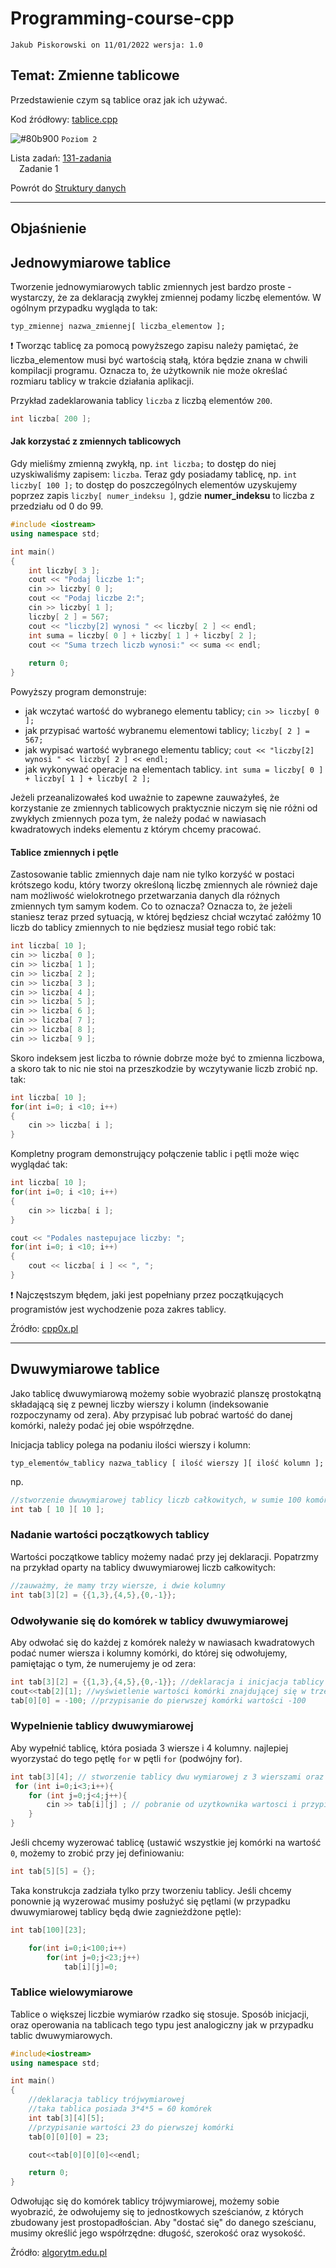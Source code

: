 # Programming-course-cpp

`Jakub Piskorowski on 11/01/2022 wersja: 1.0`

## Temat: Zmienne tablicowe

Przedstawienie czym są tablice oraz jak ich używać.

Kod źródłowy: [tablice.cpp](tablice.cpp)

![#80b900](https://via.placeholder.com/15/80b900/000000?text=+) `Poziom 2`

Lista zadań: [131-zadania](131-zadania/README.md) \
&emsp;Zadanie 1 

Powrót do [Struktury danych](/1-programowanie-strukturalne/1-3-struktury-danych/README.md)

---

## Objaśnienie

## Jednowymiarowe tablice

Tworzenie jednowymiarowych tablic zmiennych jest bardzo proste - wystarczy, że za deklaracją zwykłej zmiennej podamy liczbę elementów. W ogólnym przypadku wygląda to tak:

```text
typ_zmiennej nazwa_zmiennej[ liczba_elementow ];
```

:exclamation: Tworząc tablicę za pomocą powyższego zapisu należy pamiętać, że liczba_elementow musi być wartością stałą, która będzie znana w chwili kompilacji programu. Oznacza to, że użytkownik nie może określać rozmiaru tablicy w trakcie działania aplikacji.

Przykład zadeklarowania tablicy ``liczba`` z liczbą elementów ``200``.

```cpp
int liczba[ 200 ];
```

#### Jak korzystać z zmiennych tablicowych

Gdy mieliśmy zmienną zwykłą, np. ``int liczba;`` to dostęp do niej uzyskiwaliśmy zapisem: ``liczba``. Teraz gdy posiadamy tablicę, np. ``int liczby[ 100 ];`` to dostęp do poszczególnych elementów uzyskujemy poprzez zapis ``liczby[ numer_indeksu ]``, gdzie **numer_indeksu** to liczba z przedziału od 0 do 99.

```cpp
#include <iostream>
using namespace std;

int main()
{
    int liczby[ 3 ];
    cout << "Podaj liczbe 1:";
    cin >> liczby[ 0 ];
    cout << "Podaj liczbe 2:";
    cin >> liczby[ 1 ];
    liczby[ 2 ] = 567;
    cout << "liczby[2] wynosi " << liczby[ 2 ] << endl;
    int suma = liczby[ 0 ] + liczby[ 1 ] + liczby[ 2 ];
    cout << "Suma trzech liczb wynosi:" << suma << endl;
   
    return 0;
}
```

Powyższy program demonstruje:

- jak wczytać wartość do wybranego elementu tablicy; ``cin >> liczby[ 0 ];``
- jak przypisać wartość wybranemu elementowi tablicy; ``liczby[ 2 ] = 567;``
- jak wypisać wartość wybranego elementu tablicy; ``cout << "liczby[2] wynosi " << liczby[ 2 ] << endl;``
- jak wykonywać operacje na elementach tablicy. ``int suma = liczby[ 0 ] + liczby[ 1 ] + liczby[ 2 ];``

Jeżeli przeanalizowałeś kod uważnie to zapewne zauważyłeś, że korzystanie ze zmiennych tablicowych praktycznie niczym się nie różni od zwykłych zmiennych poza tym, że należy podać w nawiasach kwadratowych indeks elementu z którym chcemy pracować.

#### Tablice zmiennych i pętle

Zastosowanie tablic zmiennych daje nam nie tylko korzyść w postaci krótszego kodu, który tworzy określoną liczbę zmiennych ale również daje nam możliwość wielokrotnego przetwarzania danych dla różnych zmiennych tym samym kodem. Co to oznacza? Oznacza to, że jeżeli staniesz teraz przed sytuacją, w której będziesz chciał wczytać załóżmy 10 liczb do tablicy zmiennych to nie będziesz musiał tego robić tak:

```cpp
int liczba[ 10 ];
cin >> liczba[ 0 ];
cin >> liczba[ 1 ];
cin >> liczba[ 2 ];
cin >> liczba[ 3 ];
cin >> liczba[ 4 ];
cin >> liczba[ 5 ];
cin >> liczba[ 6 ];
cin >> liczba[ 7 ];
cin >> liczba[ 8 ];
cin >> liczba[ 9 ];
```

Skoro indeksem jest liczba to równie dobrze może być to zmienna liczbowa, a skoro tak to nic nie stoi na przeszkodzie by wczytywanie liczb zrobić np. tak:

```cpp
int liczba[ 10 ];
for(int i=0; i <10; i++)
{
    cin >> liczba[ i ];
}
```

Kompletny program demonstrujący połączenie tablic i pętli może więc wyglądać tak:

```cpp
int liczba[ 10 ];
for(int i=0; i <10; i++)
{
    cin >> liczba[ i ];
}

cout << "Podales nastepujace liczby: ";
for(int i=0; i <10; i++)
{
    cout << liczba[ i ] << ", ";
}
```

:exclamation: Najczęstszym błędem, jaki jest popełniany przez początkujących programistów jest wychodzenie poza zakres tablicy.

Źródło: [cpp0x.pl](https://cpp0x.pl/kursy/Kurs-C++/Poziom-2/Tablice-jednowymiarowe/292)

---

## Dwuwymiarowe tablice

Jako tablicę dwuwymiarową możemy sobie wyobrazić planszę prostokątną składającą się z pewnej liczby wierszy i kolumn (indeksowanie rozpoczynamy od zera). Aby przypisać lub pobrać wartość do danej komórki, należy podać jej obie współrzędne.

Inicjacja tablicy polega na podaniu ilości wierszy i kolumn:

```text
typ_elementów_tablicy nazwa_tablicy [ ilość wierszy ][ ilość kolumn ];
```

np.

```cpp
//stworzenie dwuwymiarowej tablicy liczb całkowitych, w sumie 100 komórek: 10x10.
int tab [ 10 ][ 10 ];
```

### Nadanie wartości początkowych tablicy

Wartości początkowe tablicy możemy nadać przy jej deklaracji. Popatrzmy na przykład oparty na tablicy dwuwymiarowej liczb całkowitych:

```cpp
//zauważmy, że mamy trzy wiersze, i dwie kolumny
int tab[3][2] = {{1,3},{4,5},{0,-1}};
```

### Odwoływanie się do komórek w tablicy dwuwymiarowej

Aby odwołać się do każdej z komórek należy w nawiasach kwadratowych podać numer wiersza i kolumny komórki, do której się odwołujemy, pamiętając o tym, że numerujemy je od zera:

```cpp
int tab[3][2] = {{1,3},{4,5},{0,-1}}; //deklaracja i inicjacja tablicy dwuwymiarowej
cout<<tab[2][1]; //wyświetlenie wartości komórki znajdującej się w trzecim wierszu i w drugiej kolumnie (-1)
tab[0][0] = -100; //przypisanie do pierwszej komórki wartości -100
```

### Wypelnienie tablicy dwuwymiarowej

Aby wypełnić tablicę, która posiada 3 wiersze i 4 kolumny. najlepiej wyorzystać do tego pętlę ``for`` w pętli ``for`` (podwójny for).

```cpp
int tab[3][4]; // stworzenie tablicy dwu wymiarowej z 3 wierszami oraz 4 kolumnami
 for (int i=0;i<3;i++){
    for (int j=0;j<4;j++){
        cin >> tab[i][j] ; // pobranie od uzytkownika wartosci i przypisanie do tablicy "worek" w danej kolumnie oraz wierszu 
    }
}
```

Jeśli chcemy wyzerować tablicę (ustawić wszystkie jej komórki na wartość ``0``, możemy to zrobić przy jej definiowaniu:

```cpp
int tab[5][5] = {};
```

Taka konstrukcja zadziała tylko przy tworzeniu tablicy. Jeśli chcemy ponownie ją wyzerować musimy posłużyć się pętlami (w przypadku dwuwymiarowej tablicy będą dwie zagnieżdżone pętle):

```cpp
int tab[100][23];

    for(int i=0;i<100;i++)
        for(int j=0;j<23;j++)
            tab[i][j]=0;
```

### Tablice wielowymiarowe

Tablice o większej liczbie wymiarów rzadko się stosuje. Sposób inicjacji, oraz operowania na tablicach tego typu jest analogiczny jak w przypadku tablic dwuwymiarowych.

```cpp
#include<iostream>
using namespace std;

int main()
{
    //deklaracja tablicy trójwymiarowej
    //taka tablica posiada 3*4*5 = 60 komórek
    int tab[3][4][5]; 
    //przypisanie wartości 23 do pierwszej komórki
    tab[0][0][0] = 23; 

    cout<<tab[0][0][0]<<endl;

    return 0;
}
```

Odwołując się do komórek tablicy trójwymiarowej, możemy sobie wyobrazić, że odwołujemy się to jednostkowych sześcianów, z których zbudowany jest prostopadłościan. Aby "dostać się" do danego sześcianu, musimy określić jego współrzędne: długość, szerokość oraz wysokość.

Żródło: [algorytm.edu.pl](http://www.algorytm.edu.pl/tablice-w-c/tablice-wielowymiarowe.html)